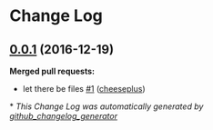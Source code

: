 # Change Log

## [0.0.1](https://github.com/cheeseplus/bento-ya/tree/0.0.1) (2016-12-19)
**Merged pull requests:**

- let there be files [\#1](https://github.com/cheeseplus/bento-ya/pull/1) ([cheeseplus](https://github.com/cheeseplus))

\* *This Change Log was automatically generated by [github_changelog_generator](https://github.com/skywinder/Github-Changelog-Generator)*